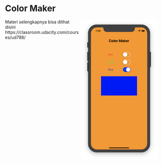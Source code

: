 # Color Maker
<img src="https://github.com/omrobbie/ios-color-maker/blob/master/screenshot/preview.png" width="256" align="right">
Materi selengkapnya bisa dilihat disini https://classroom.udacity.com/courses/ud788/
